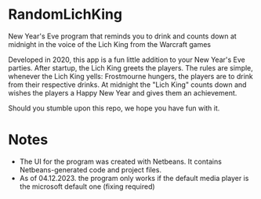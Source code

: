 # RandomLichKing
New Year's Eve program that reminds you to drink and counts down at midnight in the voice of the Lich King from the Warcraft games

Developed in 2020, this app is a fun little addition to your New Year's Eve parties. After startup, the Lich King greets the players. The rules are simple, whenever the Lich King yells: Frostmourne hungers, the players are to drink from their respective drinks. At midnight the "Lich King" counts down and wishes the players a Happy New Year and gives them an achievement.

Should you stumble upon this repo, we hope you have fun with it.

# Notes
- The UI for the program was created with Netbeans. It contains Netbeans-generated code and project files.
- As of 04.12.2023. the program only works if the default media player is the microsoft default one (fixing required)

